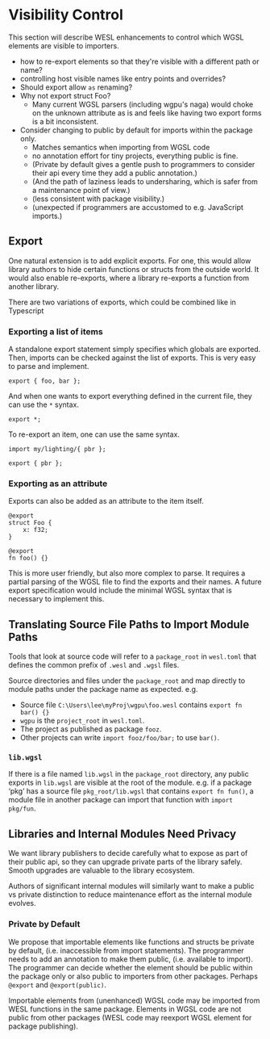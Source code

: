 # Visibility Control

This section will describe WESL enhancements to control which WGSL elements are visible to importers.

* how to re-export elements so that they're visible with a different path or name?
* controlling host visible names like entry points and overrides?
* Should export allow `as` renaming?
* Why not export struct Foo?
  * Many current WGSL parsers (including wgpu's naga) would
    choke on the unknown attribute as is and feels like having
    two export forms is a bit inconsistent.
* Consider changing to public by default for imports within the package only.
  * Matches semantics when importing from WGSL code
  * no annotation effort for tiny projects, everything public is fine.
  * (Private by default gives a gentle push to programmers to consider their api every time
    they add a public annotation.)
  * (And the path of laziness leads to undersharing,
    which is safer from a maintenance point of view.)
  * (less consistent with package visibility.)
  * (unexpected if programmers are accustomed to e.g. JavaScript imports.)

## Export

One natural extension is to add explicit exports.
For one, this would allow library authors to hide certain functions or structs from the outside world.
It would also enable re-exports, where a library re-exports a function from another library.

There are two variations of exports, which could be combined like in Typescript

### Exporting a list of items

A standalone export statement simply specifies which globals are exported.
Then, imports can be checked against the list of exports. This is very easy to parse and implement.

```wgsl
export { foo, bar };
```

And when one wants to export everything defined in the current file, they can use the `*` syntax.

```wgsl
export *;
```

To re-export an item, one can use the same syntax.

```wgsl
import my/lighting/{ pbr };

export { pbr };
```

### Exporting as an attribute

Exports can also be added as an attribute to the item itself.

```wgsl
@export
struct Foo {
    x: f32;
}

@export
fn foo() {}
```

This is more user friendly, but also more complex to parse. It requires a partial parsing of the WGSL file to find the exports and their names.
A future export specification would include the minimal WGSL syntax that is necessary to implement this.

## Translating Source File Paths to Import Module Paths

Tools that look at source code will refer to a `package_root` in `wesl.toml` that defines
the common prefix of `.wesl` and `.wgsl` files.

Source directories and files under the `package_root` and map directly to module paths
under the package name as expected.
e.g.

* Source file `C:\Users\lee\myProj\wgpu\foo.wesl` contains `export fn bar() {}`
* `wgpu` is the `project_root` in `wesl.toml`.
* The project as published as package `fooz`.
* Other projects can write `import fooz/foo/bar;` to use `bar()`.

### `lib.wgsl`

If there is a file named `lib.wgsl` in the `package_root` directory,
any public exports in `lib.wgsl` are visible at the root of the module.
e.g. if a package ‘pkg’ has a source file `pkg_root/lib.wgsl`
that contains `export fn fun()`,
a module file in another package can import that function with `import pkg/fun`.

## Libraries and Internal Modules Need Privacy

We want library publishers to decide carefully what to expose as
part of their public api, so they can upgrade private parts of the library safely.
Smooth upgrades are valuable to the library ecosystem.

Authors of significant internal modules will similarly want
to make a public vs private distinction to reduce maintenance effort as
the internal module evolves.

### Private by Default

We propose that importable elements like functions and structs
be private by default, (i.e. inaccessible from import statements).
The programmer needs to add an annotation to make them public, (i.e. available to import).
The programmer can decide whether the element should be public within the package only
or also public to importers from other packages. Perhaps `@export` and `@export(public)`.

Importable elements from (unenhanced) WGSL code may be imported from WESL functions
in the same package. Elements in WGSL code are not public from other packages
(WESL code may reexport WGSL element for package publishing).
